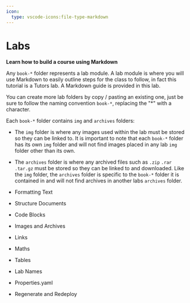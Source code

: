 ```yaml
---
icon:
  type: vscode-icons:file-type-markdown
---
```



# Labs


<b>Learn how to build a course using Markdown</b>


Any `book-*` folder represents a lab module. A lab module is where you will use Markdown to easily outline steps for the class to follow, in fact this tutorial is a Tutors lab. A Markdown guide is provided in this lab.

You can create more lab folders by copy / pasting an existing one, just be sure to follow the naming convention `book-*`, replacing the "\*" with a character.

Each `book-*` folder contains `img` and `archives` folders:

  - The `img` folder is where any images used within the lab must be stored so they can be linked to. It is important to note that each `book-*` folder has its own `img` folder and will not find images placed in any lab `img` folder other than its own.

  - The `archives` folder is where any archived files such as `.zip` `.rar` `.tar.gz` must be stored so they can be linked to and downloaded. Like the `img` folder, the `archives` folder is specific to the `book-*` folder it is contained in and will not find archives in another labs `archives` folder.

- Formatting Text


- Structure Documents


- Code Blocks


- Images and Archives


- Links


- Maths


- Tables


- Lab Names


- Properties.yaml


- Regenerate and Redeploy